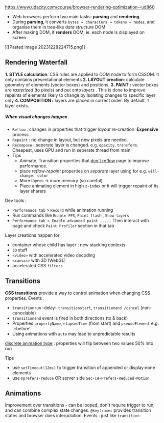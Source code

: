 https://www.udacity.com/course/browser-rendering-optimization--ud860

- Web browsers perform two main tasks: **parsing** and **rendering**.
- During **parsing**, it converts `bytes → characters → tokens → nodes`, and organise them in tree-like *data structure* DOM
- After making DOM, it **renders** DOM, ie. each node is displayed on screen

![[Pasted image 20231228224715.png]]

## Rendering Waterfall

**1. STYLE calculation**: CSS rules are applied to DOM node to form CSSOM. It only contains presentational elements
**2. LAYOUT creation**: calculate geometry of elements (vector boxes) and positions.
**3. PAINT  :** vector boxes are *rasterized* (to pixels) and put onto *layers* . This is done to improve repaints of elements likely to change by isolating changes to specific layer only
**4. COMPOSITION :** layers are placed in correct order. By default, 1 layer exists. 
##### When visual changes happen
- `Reflow` : changes in properties that trigger *layout* re-creation. **Expensive** process. 
- `Repaint` : no change in layout, but new pixels are needed. 
- `Recompose` : seperate layer is changed. e.g. `opacity`, `transform`. Cheapest, uses GPU and run in seperate thread from main
- Tips
	- Animate, Transition properties that <u>don't reflow</u> page to improve performance.
	- place *reflow-repaint* properties on *separate* layer using for e.g. `will-change: color` 
	- More layers -> more memory (so careful)
	- Place animating element in high `z-index` or it will trigger repaint of its layer sharers

Dev tools : 
- `Performance tab` > `Record` while animation running
- Run commands like `Enable FPS`, `Paint flash`  , `Show layers`
- `Performance tab > Enable advanced paint ....` . Then interact with page and check `Paint Profiler` section in that tab

Layer creations happen for
- container whose child has layer ; new stacking contexts
- `3D` stuff
- `<video>` with accelerated video decoding
- `<canvas>` with 3D (WebGL)
- accelerated CSS `filters`

## Transitions

**CSS transitions** provide a way to control animation when changing CSS properties.
Events : 
- `transitionrun` -delay- `transitionstart`, `transitionend /cancel`  (non-cancelable)
- `transitionend` event is fired in both directions (to & back)
- Properties `propertyName`, `elapsedTime` (from start) and `pseudoElement` e.g. '::before'
- Using animations with `auto` may lead to unpredictable results

[discrete animation type](https://developer.mozilla.org/en-US/docs/Web/CSS/CSS_animated_properties#discrete) : properties will flip between two values 50% into run

Tips
- use `setTimeout(12ms)` to trigger transition of appended or display:none elements
- use `@prefers-reduce` OR server side `Sec-CH-Prefers-Reduced-Motion`

## Animations

Improvement over transitions - can be looped, don't require trigger to run, and can combine complex state changes.
`@keyframes` provides transition states and browser does interpolation.
Events : just like `transition`